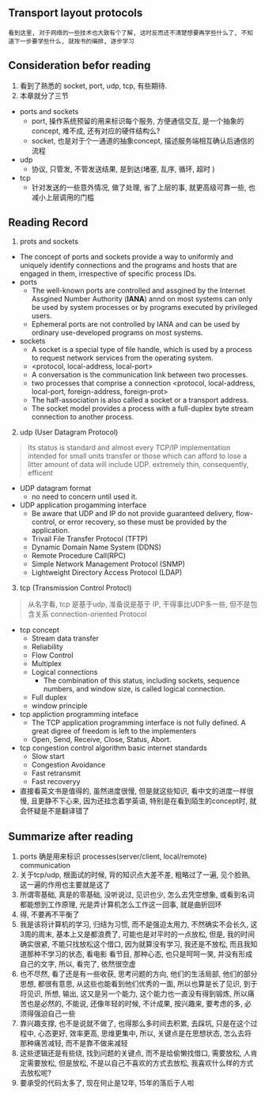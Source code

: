 
##  Transport layout protocols
    看到这里, 对于网络的一些技术也大致有个了解, 这时反而还不清楚想要再学些什么了, 不知道下一步要学些什么, 就按书的编排, 逐步学习

## Consideration befor reading
1. 看到了熟悉的 socket, port, udp, tcp, 有些期待.
2. 本章就分了三节
- ports and sockets
    * port, 操作系统预留的用来标识每个服务, 方便通信交互, 是一个抽象的concept, 难不成, 还有对应的硬件结构么? 
    * socket, 也是对于个一通道的抽象concept, 描述服务端相互确认后通信的流程
- udp
    * 协议, 只管发, 不管发送结果, 是到达(堵塞, 乱序, 循环, 超时 )
- tcp
    * 针对发送的一些意外情况, 做了处理, 省了上层的事, 就更高级可靠一些, 也减小上层调用的门槛

## Reading Record
1. prots and sockets
- The concept of ports and sockets provide a way to uniformly and uniquely identify connections and the programs and hosts that are engaged in them, irrespective of specific process IDs.
- ports
    * The well-known ports are controlled and assgined by the Internet Assgined Number Authority (<b>IANA</b>) annd on most systems can only be used by system processes  or by programs executed by privileged users.
    * Ephemeral ports are not controlled by IANA and can be used by ordinary use-developed programs on most systems.
- sockets
    * A socket is a special type of file handle, which is used by a process to request network services from the operating system.
    * <protocol, local-address, local-port>
    * A conversation is the communication link between two processes.
    * two processes that comprise a connection <protocol, local-address, local-port, foreign-address, foreign-prot>
    * The half-association is also called a socket or a transport address.
    * The socket model provides a process with a full-duplex byte stream connection to another process.

2. udp (User Datagram Protocol)
> Its status is standard and almost every TCP/IP implementation intended for small units transfer or those which can afford to lose a litter amount of data will include UDP.
> extremely thin, consequently, efficent
- UDP datagram format
    * no need to concern until used it.
- UDP application progamming interface
    * Be aware that UDP and IP do not provide guaranteed delivery, flow-control, or error recovery, so these must be provided by the application.
    * Trivail File Transfer Protocol (TFTP)
    * Dynamic Domain Name System (DDNS)
    * Remote Procedure Call(RPC)
    * Simple Network Management Protocol (SNMP)
    * Lightweight Directory Access Protocol (LDAP)

3. tcp (Transmission Control Protocl)
> 从名字看, tcp 是基于udp, 准备说是基于 IP, 干得事比UDP多一些, 但不是包含关系
    connection-oriented Protocol
- tcp concept
    * Stream data transfer
    * Reliability
    * Flow Control
    * Multiplex
    * Logical connections
        + The combination of this status, including sockets, sequence numbers, and window size, is called logical connection.
    * Full duplex
    * window principle
- tcp appliction programming inteface
    * The TCP application programming interface is not fully defined. A great digree of freedom is left to the implementers 
    * Open, Send, Receive, Close, Status, Abort.
- tcp congestion control algorithm
    basic internet standards
    * Slow start 
    * Congestion Avoidance
    * Fast retransmit
    * Fast recoveryy
- 直接看英文书是值得的, 虽然进度很慢, 但是就这些知识, 看中文的进度一样很慢, 且更静不下心来, 因为还挂念着学英语, 特别是在看到陌生的concept时, 就会怀疑是不是翻译错了

## Summarize after reading
1. ports 确是用来标识 processes(server/client, local/remote) communication
2. 关于tcp/udp, 根面试的时候, 背的知识点大差不差, 粗略过了一遍, 见个脸熟, 这一遍的作用也主要就是这了
3. 所谓零基础, 真是的零基础, 没听说过, 见识也少, 怎么去凭空想象, 或看到名词都能想到工作原理, 光是弄计算机怎么工作这一回事, 就是曲折回环 
4. 得, 不要再不平衡了
5. 我是该将计算机的学习, 归结为习惯, 而不是强迫太用力, 不然确实不会长久, 这3周的周末, 基本上又是都浪费了, 可能也是对平时的一点放松, 但是, 我的时间确实很紧, 不能只找放松这个借口, 因为就算没有学习, 我还是不放松, 而且我知道那种不学习的状态, 看电影 看节目, 那种心态, 也只是呵呵一笑, 并没有形成自己的文字, 所以, 看完了, 依然很空虚
6. 也不尽然, 看了还是有一些收获, 思考问题的方向, 他们的生活局部, 他们的部分思想, 都很有意思, 从这些也能看到他们优秀的一面, 所以也算是长了见识, 到于将见识, 所想, 输出, 这又是另一个能力, 这个能力也一直没有得到锻炼, 所以痛苦也是必然的, 不能说, 还像年轻的时候, 不计成果, 按兴趣来, 要考虑的多, 必须得强迫自己一些
7. 靠兴趣支撑, 也不是说就不做了, 也得那么多时间去积累, 去踩坑, 只是在这个过程中, 心态更好, 效率更高, 思维更集中, 所以, 关键点是在思想状态, 怎么去将那种痛苦减轻, 而不是靠不做来减轻
8. 这些逻辑还是有些绕, 找到问题的关键点, 而不是给偷懒找借口, 需要放松, 人肯定需要放松, 但是放松, 不是以自己不喜欢的方式去放松, 我喜欢什么样的方式去放松呢? 
9. 要承受的代码太多了, 现在何止是12年, 15年的落后于人啦 
